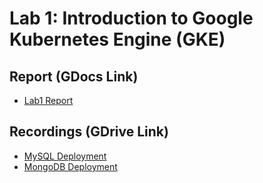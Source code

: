 # Lab 1: Introduction to Google Kubernetes Engine (GKE)

## Report (GDocs Link)
- [Lab1 Report](https://docs.google.com/document/d/1ZfVu7KsAoD7b5qK56K7HnM6NxzwFsyuq9qxYSRAX_No/edit?usp=drivesdk)


## Recordings (GDrive Link)
- [MySQL Deployment](https://drive.google.com/file/d/11NKWZXFGPiLPwLRK0L3sCAVEsOapgcE1/view?usp=sharing)
- [MongoDB Deployment](https://drive.google.com/file/d/1IeZsBURzP_vs6Q-Je8-a13v2NwdTKWlO/view?usp=sharing)
